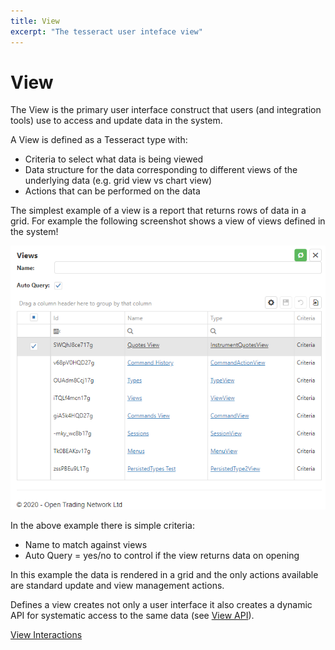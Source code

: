 ```yaml
---
title: View
excerpt: "The tesseract user inteface view"
---
```

# View

The View is the primary user interface construct that users (and integration tools) use to access and update data in the system.

A View is defined as a Tesseract type with:
* Criteria to select what data is being viewed
* Data structure for the data corresponding to different views of the underlying data (e.g. grid view vs chart view)
* Actions that can be performed on the data

The simplest example of a view is a report that returns rows of data in a grid. For example the following screenshot shows a view of views defined in the system!

![View of views](../images/2020-10-09-11-21-04.png)

In the above example there is simple criteria:
* Name to match against views 
* Auto Query = yes/no to control if the view returns data on opening

In this example the data is rendered in a grid and the only actions available are standard update and view management actions.

Defines a view creates not only a user interface it also creates a dynamic API for systematic access to the same data (see [View API](ViewAPI.md)).

[View Interactions](View-Interactions.md)

